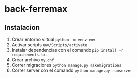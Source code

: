 # back-ferremax

## Instalacion

1. Crear entorno virtual `python -m venv env`
2. Activar scripts `env/Scripts/activate`
3. Instalar dependencias con el comando `pip install -r requirements.txt`
4. Crear archivo `my.cnf`
5. Correr migraciones `python manage.py makemigrations`
6. Correr server con el comando `python manage.py runserver`

